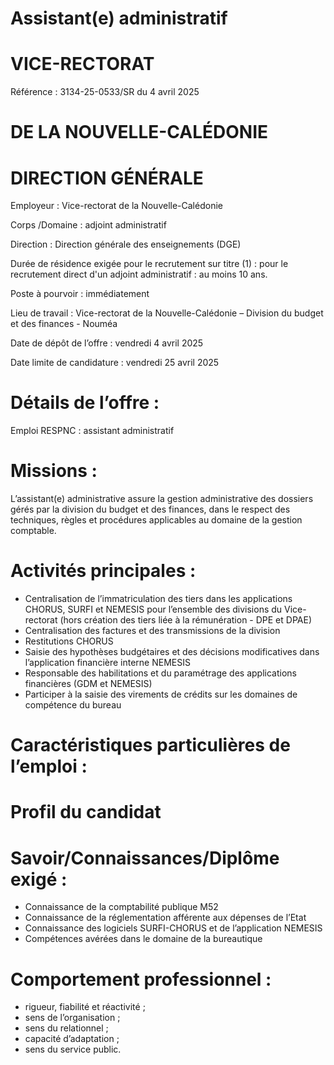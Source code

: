 # Assistant(e) administratif

# VICE-RECTORAT

Référence : 3134-25-0533/SR du 4 avril 2025

# DE LA NOUVELLE-CALÉDONIE

# DIRECTION GÉNÉRALE

Employeur : Vice-rectorat de la Nouvelle-Calédonie

Corps /Domaine : adjoint administratif

Direction : Direction générale des enseignements (DGE)

Durée de résidence exigée pour le recrutement sur titre (1) : pour le recrutement direct d'un adjoint administratif : au moins 10 ans.

Poste à pourvoir : immédiatement

Lieu de travail : Vice-rectorat de la Nouvelle-Calédonie – Division du budget et des finances - Nouméa

Date de dépôt de l’offre : vendredi 4 avril 2025

Date limite de candidature : vendredi 25 avril 2025

# Détails de l’offre :

Emploi RESPNC : assistant administratif

# Missions :

L’assistant(e) administrative assure la gestion administrative des dossiers gérés par la division du budget et des finances, dans le respect des techniques, règles et procédures applicables au domaine de la gestion comptable.

# Activités principales :

- Centralisation de l’immatriculation des tiers dans les applications CHORUS, SURFI et NEMESIS pour l’ensemble des divisions du Vice-rectorat (hors création des tiers liée à la rémunération - DPE et DPAE)
- Centralisation des factures et des transmissions de la division
- Restitutions CHORUS
- Saisie des hypothèses budgétaires et des décisions modificatives dans l’application financière interne NEMESIS
- Responsable des habilitations et du paramétrage des applications financières (GDM et NEMESIS)
- Participer à la saisie des virements de crédits sur les domaines de compétence du bureau

# Caractéristiques particulières de l’emploi :

# Profil du candidat

# Savoir/Connaissances/Diplôme exigé :

- Connaissance de la comptabilité publique M52
- Connaissance de la réglementation afférente aux dépenses de l’Etat
- Connaissance des logiciels SURFI-CHORUS et de l’application NEMESIS
- Compétences avérées dans le domaine de la bureautique

# Comportement professionnel :

- rigueur, fiabilité et réactivité ;
- sens de l’organisation ;
- sens du relationnel ;
- capacité d’adaptation ;
- sens du service public.